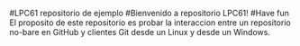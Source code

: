 #LPC61 repositorio de ejemplo
#Bienvenido a repositorio LPC61!
#Have fun
El proposito de este repositorio es probar la interaccion entre un repositorio no-bare en GitHub y clientes Git desde un Linux y desde un Windows.
